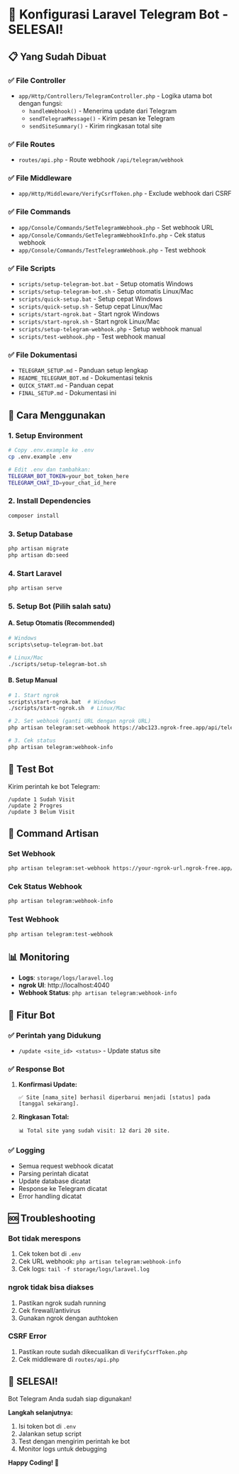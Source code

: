 # 🎉 Konfigurasi Laravel Telegram Bot - SELESAI!

## 📋 Yang Sudah Dibuat

### ✅ File Controller
- `app/Http/Controllers/TelegramController.php` - Logika utama bot dengan fungsi:
  - `handleWebhook()` - Menerima update dari Telegram
  - `sendTelegramMessage()` - Kirim pesan ke Telegram
  - `sendSiteSummary()` - Kirim ringkasan total site

### ✅ File Routes
- `routes/api.php` - Route webhook `/api/telegram/webhook`

### ✅ File Middleware
- `app/Http/Middleware/VerifyCsrfToken.php` - Exclude webhook dari CSRF

### ✅ File Commands
- `app/Console/Commands/SetTelegramWebhook.php` - Set webhook URL
- `app/Console/Commands/GetTelegramWebhookInfo.php` - Cek status webhook
- `app/Console/Commands/TestTelegramWebhook.php` - Test webhook

### ✅ File Scripts
- `scripts/setup-telegram-bot.bat` - Setup otomatis Windows
- `scripts/setup-telegram-bot.sh` - Setup otomatis Linux/Mac
- `scripts/quick-setup.bat` - Setup cepat Windows
- `scripts/quick-setup.sh` - Setup cepat Linux/Mac
- `scripts/start-ngrok.bat` - Start ngrok Windows
- `scripts/start-ngrok.sh` - Start ngrok Linux/Mac
- `scripts/setup-telegram-webhook.php` - Setup webhook manual
- `scripts/test-webhook.php` - Test webhook manual

### ✅ File Dokumentasi
- `TELEGRAM_SETUP.md` - Panduan setup lengkap
- `README_TELEGRAM_BOT.md` - Dokumentasi teknis
- `QUICK_START.md` - Panduan cepat
- `FINAL_SETUP.md` - Dokumentasi ini

## 🚀 Cara Menggunakan

### 1. Setup Environment
```bash
# Copy .env.example ke .env
cp .env.example .env

# Edit .env dan tambahkan:
TELEGRAM_BOT_TOKEN=your_bot_token_here
TELEGRAM_CHAT_ID=your_chat_id_here
```

### 2. Install Dependencies
```bash
composer install
```

### 3. Setup Database
```bash
php artisan migrate
php artisan db:seed
```

### 4. Start Laravel
```bash
php artisan serve
```

### 5. Setup Bot (Pilih salah satu)

#### A. Setup Otomatis (Recommended)
```bash
# Windows
scripts\setup-telegram-bot.bat

# Linux/Mac
./scripts/setup-telegram-bot.sh
```

#### B. Setup Manual
```bash
# 1. Start ngrok
scripts\start-ngrok.bat  # Windows
./scripts/start-ngrok.sh  # Linux/Mac

# 2. Set webhook (ganti URL dengan ngrok URL)
php artisan telegram:set-webhook https://abc123.ngrok-free.app/api/telegram/webhook

# 3. Cek status
php artisan telegram:webhook-info
```

## 📱 Test Bot

Kirim perintah ke bot Telegram:
```
/update 1 Sudah Visit
/update 2 Progres
/update 3 Belum Visit
```

## 🔧 Command Artisan

### Set Webhook
```bash
php artisan telegram:set-webhook https://your-ngrok-url.ngrok-free.app/api/telegram/webhook
```

### Cek Status Webhook
```bash
php artisan telegram:webhook-info
```

### Test Webhook
```bash
php artisan telegram:test-webhook
```

## 📊 Monitoring

- **Logs**: `storage/logs/laravel.log`
- **ngrok UI**: http://localhost:4040
- **Webhook Status**: `php artisan telegram:webhook-info`

## 🎯 Fitur Bot

### ✅ Perintah yang Didukung
- `/update <site_id> <status>` - Update status site

### ✅ Response Bot
1. **Konfirmasi Update:**
   ```
   ✅ Site [nama_site] berhasil diperbarui menjadi [status] pada [tanggal sekarang].
   ```

2. **Ringkasan Total:**
   ```
   📊 Total site yang sudah visit: 12 dari 20 site.
   ```

### ✅ Logging
- Semua request webhook dicatat
- Parsing perintah dicatat
- Update database dicatat
- Response ke Telegram dicatat
- Error handling dicatat

## 🆘 Troubleshooting

### Bot tidak merespons
1. Cek token bot di `.env`
2. Cek URL webhook: `php artisan telegram:webhook-info`
3. Cek logs: `tail -f storage/logs/laravel.log`

### ngrok tidak bisa diakses
1. Pastikan ngrok sudah running
2. Cek firewall/antivirus
3. Gunakan ngrok dengan authtoken

### CSRF Error
1. Pastikan route sudah dikecualikan di `VerifyCsrfToken.php`
2. Cek middleware di `routes/api.php`

## 🎉 SELESAI!

Bot Telegram Anda sudah siap digunakan! 

**Langkah selanjutnya:**
1. Isi token bot di `.env`
2. Jalankan setup script
3. Test dengan mengirim perintah ke bot
4. Monitor logs untuk debugging

**Happy Coding! 🚀**
